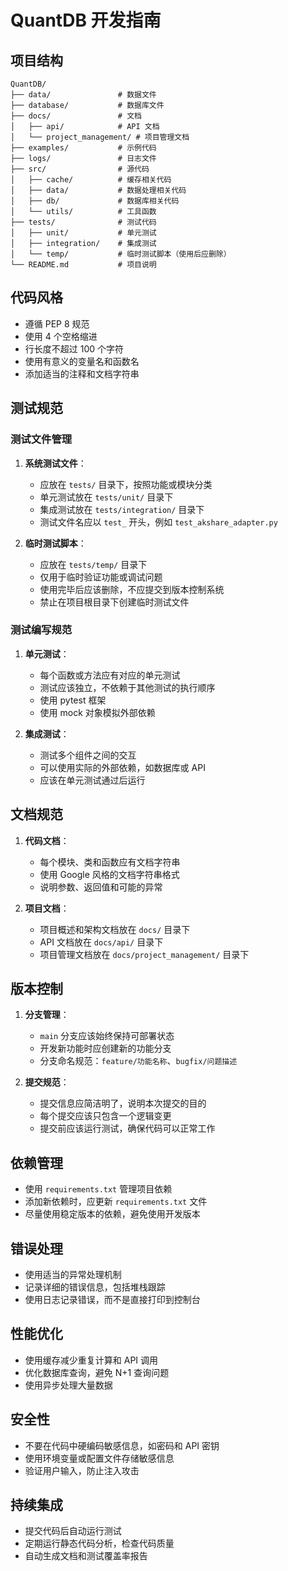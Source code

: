 # QuantDB 开发指南

## 项目结构

```
QuantDB/
├── data/               # 数据文件
├── database/           # 数据库文件
├── docs/               # 文档
│   ├── api/            # API 文档
│   └── project_management/ # 项目管理文档
├── examples/           # 示例代码
├── logs/               # 日志文件
├── src/                # 源代码
│   ├── cache/          # 缓存相关代码
│   ├── data/           # 数据处理相关代码
│   ├── db/             # 数据库相关代码
│   └── utils/          # 工具函数
├── tests/              # 测试代码
│   ├── unit/           # 单元测试
│   ├── integration/    # 集成测试
│   └── temp/           # 临时测试脚本（使用后应删除）
└── README.md           # 项目说明
```

## 代码风格

- 遵循 PEP 8 规范
- 使用 4 个空格缩进
- 行长度不超过 100 个字符
- 使用有意义的变量名和函数名
- 添加适当的注释和文档字符串

## 测试规范

### 测试文件管理

1. **系统测试文件**：
   - 应放在 `tests/` 目录下，按照功能或模块分类
   - 单元测试放在 `tests/unit/` 目录下
   - 集成测试放在 `tests/integration/` 目录下
   - 测试文件名应以 `test_` 开头，例如 `test_akshare_adapter.py`

2. **临时测试脚本**：
   - 应放在 `tests/temp/` 目录下
   - 仅用于临时验证功能或调试问题
   - 使用完毕后应该删除，不应提交到版本控制系统
   - 禁止在项目根目录下创建临时测试文件

### 测试编写规范

1. **单元测试**：
   - 每个函数或方法应有对应的单元测试
   - 测试应该独立，不依赖于其他测试的执行顺序
   - 使用 pytest 框架
   - 使用 mock 对象模拟外部依赖

2. **集成测试**：
   - 测试多个组件之间的交互
   - 可以使用实际的外部依赖，如数据库或 API
   - 应该在单元测试通过后运行

## 文档规范

1. **代码文档**：
   - 每个模块、类和函数应有文档字符串
   - 使用 Google 风格的文档字符串格式
   - 说明参数、返回值和可能的异常

2. **项目文档**：
   - 项目概述和架构文档放在 `docs/` 目录下
   - API 文档放在 `docs/api/` 目录下
   - 项目管理文档放在 `docs/project_management/` 目录下

## 版本控制

1. **分支管理**：
   - `main` 分支应该始终保持可部署状态
   - 开发新功能时应创建新的功能分支
   - 分支命名规范：`feature/功能名称`、`bugfix/问题描述`

2. **提交规范**：
   - 提交信息应简洁明了，说明本次提交的目的
   - 每个提交应该只包含一个逻辑变更
   - 提交前应该运行测试，确保代码可以正常工作

## 依赖管理

- 使用 `requirements.txt` 管理项目依赖
- 添加新依赖时，应更新 `requirements.txt` 文件
- 尽量使用稳定版本的依赖，避免使用开发版本

## 错误处理

- 使用适当的异常处理机制
- 记录详细的错误信息，包括堆栈跟踪
- 使用日志记录错误，而不是直接打印到控制台

## 性能优化

- 使用缓存减少重复计算和 API 调用
- 优化数据库查询，避免 N+1 查询问题
- 使用异步处理大量数据

## 安全性

- 不要在代码中硬编码敏感信息，如密码和 API 密钥
- 使用环境变量或配置文件存储敏感信息
- 验证用户输入，防止注入攻击

## 持续集成

- 提交代码后自动运行测试
- 定期运行静态代码分析，检查代码质量
- 自动生成文档和测试覆盖率报告
